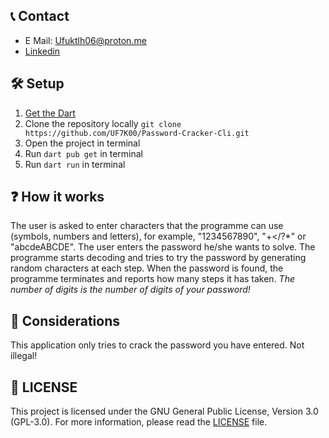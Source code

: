 ## 📞 Contact
- E Mail: Ufuktlh06@proton.me
- [Linkedin](https://www.linkedin.com/in/ufuk-talha-avc%C4%B1-5078b727b/)

## 🛠️ Setup
1. [Get the Dart](https://dart.dev/get-dart)
2. Clone the repository locally `git clone https://github.com/UF7K00/Password-Cracker-Cli.git`
3. Open the project in terminal
4. Run `dart pub get` in terminal
5. Run `dart run` in terminal

## ❓ How it works
The user is asked to enter characters that the programme can use (symbols, numbers and letters), for example, "1234567890", "+</?*" or "abcdeABCDE".
The user enters the password he/she wants to solve.
The programme starts decoding and tries to try the password by generating random characters at each step.
When the password is found, the programme terminates and reports how many steps it has taken. _The number of digits is the number of digits of your password!_

## 🧾 Considerations
This application only tries to crack the password you have entered. Not illegal!

## 🪪 LICENSE
This project is licensed under the GNU General Public License, Version 3.0 (GPL-3.0). For more information, please read the [LICENSE](https://github.com/UF7K00/Password-Cracker-Cli/blob/main/LICENSE) file.